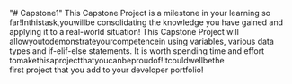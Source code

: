 "# Capstone1" 
This Capstone Project is a milestone in your learning so far!Inthistask,youwillbe consolidating the knowledge you have gained and applying it to a real-world situation! This Capstone Project will allowyoutodemonstrateyourcompetencein using variables, various data types and if-elif-else statements. It is worth spending time and effort tomakethisaprojectthatyoucanbeproudof!Itcouldwellbethe                           first project that you add to your developer portfolio!
